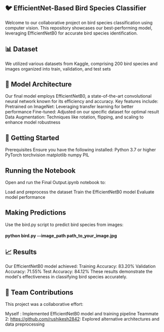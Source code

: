 ## 🐦 EfficientNet-Based Bird Species Classifier
Welcome to our collaborative project on bird species classification using computer vision. This repository showcases our best-performing model, leveraging EfficientNetB0 for accurate bird species identification.

## 📊 Dataset
We utilized various datasets from Kaggle, comprising 200 bird species and images organized into train, validation, and test sets

## 🧠 Model Architecture
Our final model employs EfficientNetB0, a state-of-the-art convolutional neural network known for its efficiency and accuracy. Key features include:
Pretrained on ImageNet: Leveraging transfer learning for better performance
Fine-tuned: Adjusted on our specific dataset for optimal result
Data Augmentation: Techniques like rotation, flipping, and scaling to enhance model robustness

## 🚀 Getting Started
Prerequisites
Ensure you have the following installed:
Python 3.7 or higher
PyTorch
torchvision
matplotlib
numpy
PIL

## Running the Notebook
Open and run the Final Output.ipynb notebook to:

Load and preprocess the dataset
Train the EfficientNetB0 model
Evaluate model performance

## Making Predictions

Use the bird.py script to predict bird species from images:

#### python bird.py --image_path path_to_your_image.jpg

## 📈 Results
Our EfficientNetB0 model achieved:
Training Accuracy: 83.20%
Validation Accuracy: 71.55%
Test Accuracy: 84.12%
These results demonstrate the model's effectiveness in classifying bird species accurately.

## 👥 Team Contributions
This project was a collaborative effort:

Myself : Implemented EfficientNetB0 model and training pipeline
Teammate 2: 
https://github.com/rushikesh2842: Explored alternative architectures and data preprocessing
